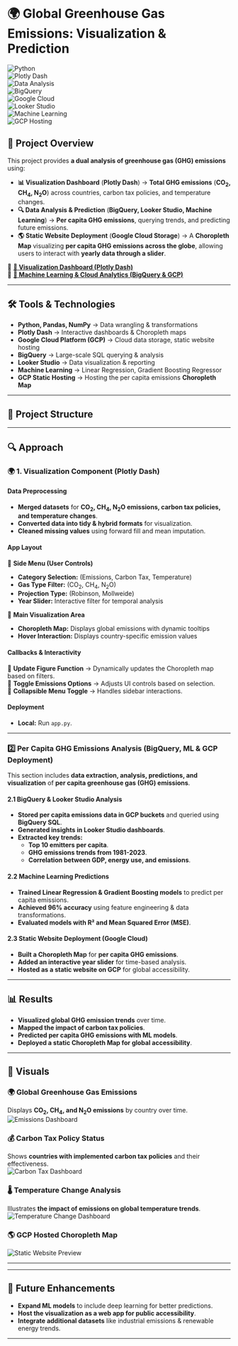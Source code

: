 # 🌍 Global Greenhouse Gas Emissions: Visualization & Prediction  

![Python](https://img.shields.io/badge/Python-3.10-blue)  
![Plotly Dash](https://img.shields.io/badge/Plotly%20Dash-Visualization-orange)  
![Data Analysis](https://img.shields.io/badge/Data%20Analysis-Pandas%20&%20NumPy-green)  
![BigQuery](https://img.shields.io/badge/BigQuery-Cloud%20Database-blue)  
![Google Cloud](https://img.shields.io/badge/Google%20Cloud-Data%20Processing-green)  
![Looker Studio](https://img.shields.io/badge/Looker%20Studio-Reporting-purple)  
![Machine Learning](https://img.shields.io/badge/Machine%20Learning-Prediction-red)  
![GCP Hosting](https://img.shields.io/badge/GCP%20Hosting-Static%20Website-orange)  

## 📌 Project Overview  
This project provides **a dual analysis of greenhouse gas (GHG) emissions** using:  
- **📊 Visualization Dashboard** (**Plotly Dash**) → **Total GHG emissions** (**CO<sub>2</sub>, CH<sub>4</sub>, N<sub>2</sub>O**) across countries, carbon tax policies, and temperature changes.  
- **🔍 Data Analysis & Prediction** (**BigQuery, Looker Studio, Machine Learning**) → **Per capita GHG emissions**, querying trends, and predicting future emissions.  
- **🌎 Static Website Deployment** (**Google Cloud Storage**) → A **Choropleth Map** visualizing **per capita GHG emissions across the globe**, allowing users to interact with **yearly data through a slider**.  

🔹 **[📂 Visualization Dashboard (Plotly Dash)](Visualization_Dashboard/README.md)**  
🔹 **[📂 Machine Learning & Cloud Analytics (BigQuery & GCP)](ML-Prediction/README.md)**  

---

## 🛠 Tools & Technologies  
- **Python, Pandas, NumPy** → Data wrangling & transformations  
- **Plotly Dash** → Interactive dashboards & Choropleth maps  
- **Google Cloud Platform (GCP)** → Cloud data storage, static website hosting  
- **BigQuery** → Large-scale SQL querying & analysis  
- **Looker Studio** → Data visualization & reporting  
- **Machine Learning** → Linear Regression, Gradient Boosting Regressor  
- **GCP Static Hosting** → Hosting the per capita emissions **Choropleth Map**  

---

## 📂 Project Structure  


---

## 🔍 Approach  

### **🌍 1. Visualization Component (Plotly Dash)**
#### **Data Preprocessing**
- **Merged datasets** for **CO<sub>2</sub>, CH<sub>4</sub>, N<sub>2</sub>O emissions, carbon tax policies, and temperature changes**.  
- **Converted data into tidy & hybrid formats** for visualization.  
- **Cleaned missing values** using forward fill and mean imputation.  

#### **App Layout**
📌 **Side Menu (User Controls)**  
- **Category Selection:** (Emissions, Carbon Tax, Temperature)  
- **Gas Type Filter:** (CO<sub>2</sub>, CH<sub>4</sub>, N<sub>2</sub>O)  
- **Projection Type:** (Robinson, Mollweide)  
- **Year Slider:** Interactive filter for temporal analysis  

📌 **Main Visualization Area**  
- **Choropleth Map:** Displays global emissions with dynamic tooltips  
- **Hover Interaction:** Displays country-specific emission values  

#### **Callbacks & Interactivity**  
📌 **Update Figure Function** → Dynamically updates the Choropleth map based on filters.  
📌 **Toggle Emissions Options** → Adjusts UI controls based on selection.  
📌 **Collapsible Menu Toggle** → Handles sidebar interactions.  

#### **Deployment**  
- **Local:** Run `app.py`.   

---

### **2️⃣ Per Capita GHG Emissions Analysis (BigQuery, ML & GCP Deployment)**  
This section includes **data extraction, analysis, predictions, and visualization** of **per capita greenhouse gas (GHG) emissions**.  

#### **2.1 BigQuery & Looker Studio Analysis**  
- **Stored per capita emissions data in GCP buckets** and queried using **BigQuery SQL**.  
- **Generated insights in Looker Studio dashboards**.  
- **Extracted key trends:**  
  - **Top 10 emitters per capita**.  
  - **GHG emissions trends from 1981-2023**.  
  - **Correlation between GDP, energy use, and emissions**.  

#### **2.2 Machine Learning Predictions**  
- **Trained Linear Regression & Gradient Boosting models** to predict per capita emissions.  
- **Achieved 96% accuracy** using feature engineering & data transformations.  
- **Evaluated models with R² and Mean Squared Error (MSE)**.  

#### **2.3 Static Website Deployment (Google Cloud)**  
- **Built a Choropleth Map** for **per capita GHG emissions**.  
- **Added an interactive year slider** for time-based analysis.  
- **Hosted as a static website on GCP** for global accessibility.  
 
---

## 📊 Results  
- **Visualized global GHG emission trends** over time.  
- **Mapped the impact of carbon tax policies**.  
- **Predicted per capita GHG emissions with ML models**.  
- **Deployed a static Choropleth Map for global accessibility**.  

---

## 📸 Visuals  

### 🌍 Global Greenhouse Gas Emissions  
Displays **CO<sub>2</sub>, CH<sub>4</sub>, and N<sub>2</sub>O emissions** by country over time.  
![Emissions Dashboard](Visualization_Dashboard/Results/emissions_dashboard_page.png)  

### 💰 Carbon Tax Policy Status  
Shows **countries with implemented carbon tax policies** and their effectiveness.  
![Carbon Tax Dashboard](Visualization_Dashboard/Results/carbon_tax_dashboard_page.png)  

### 🌡️ Temperature Change Analysis  
Illustrates **the impact of emissions on global temperature trends**.  
![Temperature Change Dashboard](Visualization_Dashboard/Results/temperature_change_dashboard_page.png)  

### 🌎 **GCP Hosted Choropleth Map**  
![Static Website Preview](ML-Prediction/ghg_emissions_map.png)  

---

---

## 🚀 Future Enhancements  
- **Expand ML models** to include deep learning for better predictions.  
- **Host the visualization as a web app for public accessibility**.  
- **Integrate additional datasets** like industrial emissions & renewable energy trends.  

--- 
